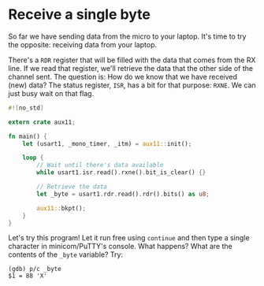 # Receive a single byte

So far we have sending data from the micro to your laptop. It's time to try the opposite: receiving
data from your laptop.

There's a `RDR` register that will be filled with the data that comes from the RX line. If we read
that register, we'll retrieve the data that the other side of the channel sent. The question is: How
do we know that we have received (new) data? The status register, `ISR`, has a bit for that purpose:
`RXNE`. We can just busy wait on that flag.

``` rust
#![no_std]

extern crate aux11;

fn main() {
    let (usart1, _mono_timer, _itm) = aux11::init();

    loop {
        // Wait until there's data available
        while usart1.isr.read().rxne().bit_is_clear() {}

        // Retrieve the data
        let _byte = usart1.rdr.read().rdr().bits() as u8;

        aux11::bkpt();
    }
}
```

Let's try this program! Let it run free using `continue` and then type a single character in
minicom/PuTTY's console. What happens? What are the contents of the `_byte` variable? Try:

```
(gdb) p/c _byte
$1 = 88 'X'
```
